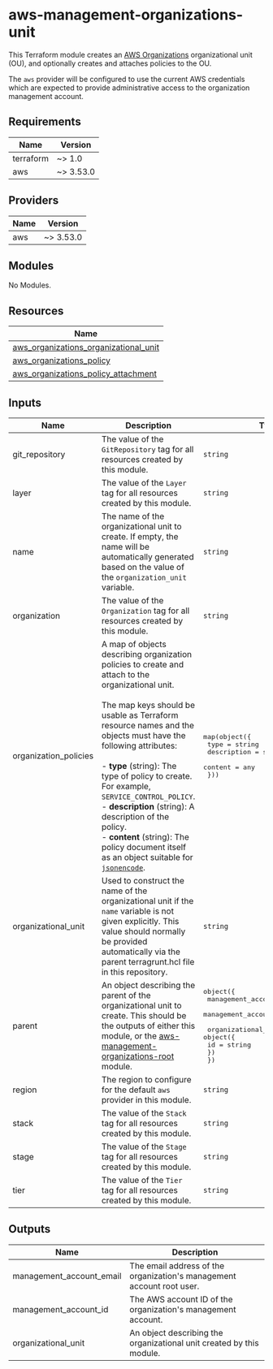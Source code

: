 # aws-management-organizations-unit

This Terraform module creates an
[AWS Organizations](https://aws.amazon.com/organizations/)
organizational unit (OU), and optionally creates and attaches policies to the
OU.

The `aws` provider will be configured to use the current AWS credentials which
are expected to provide administrative access to the organization management
account.

<!--- BEGIN_TF_DOCS --->
## Requirements

| Name | Version |
|------|---------|
| terraform | ~> 1.0 |
| aws | ~> 3.53.0 |

## Providers

| Name | Version |
|------|---------|
| aws | ~> 3.53.0 |

## Modules

No Modules.

## Resources

| Name |
|------|
| [aws_organizations_organizational_unit](https://registry.terraform.io/providers/hashicorp/aws/latest/docs/resources/organizations_organizational_unit) |
| [aws_organizations_policy](https://registry.terraform.io/providers/hashicorp/aws/latest/docs/resources/organizations_policy) |
| [aws_organizations_policy_attachment](https://registry.terraform.io/providers/hashicorp/aws/latest/docs/resources/organizations_policy_attachment) |

## Inputs

| Name | Description | Type | Default | Required |
|------|-------------|------|---------|:--------:|
| git\_repository | The value of the `GitRepository` tag for all resources created by this module. | `string` | n/a | yes |
| layer | The value of the `Layer` tag for all resources created by this module. | `string` | n/a | yes |
| name | The name of the organizational unit to create. If empty, the name will be automatically generated based on the value of the `organization_unit` variable. | `string` | `""` | no |
| organization | The value of the `Organization` tag for all resources created by this module. | `string` | n/a | yes |
| organization\_policies | A map of objects describing organization policies to create and attach to the organizational unit.<br><br>The map keys should be usable as Terraform resource names and the objects must have the following attributes:<br><br>- **type** (string): The type of policy to create. For example, `SERVICE_CONTROL_POLICY`.<br>- **description** (string): A description of the policy.<br>- **content** (string): The policy document itself as an object suitable for [`jsonencode`](https://www.terraform.io/docs/language/functions/jsonencode.html). | <pre>map(object({<br>    type        = string<br>    description = string<br>    content     = any<br>  }))</pre> | `{}` | no |
| organizational\_unit | Used to construct the name of the organizational unit if the `name` variable is not given explicitly. This value should normally be provided automatically via the parent terragrunt.hcl file in this repository. | `string` | n/a | yes |
| parent | An object describing the parent of the organizational unit to create. This should be the outputs of either this module, or the [aws-management-organizations-root](../aws-management-organizations-root) module. | <pre>object({<br>    management_account_id    = string<br>    management_account_email = string<br><br>    organizational_unit = object({<br>      id = string<br>    })<br>  })</pre> | n/a | yes |
| region | The region to configure for the default `aws` provider in this module. | `string` | n/a | yes |
| stack | The value of the `Stack` tag for all resources created by this module. | `string` | n/a | yes |
| stage | The value of the `Stage` tag for all resources created by this module. | `string` | n/a | yes |
| tier | The value of the `Tier` tag for all resources created by this module. | `string` | n/a | yes |

## Outputs

| Name | Description |
|------|-------------|
| management\_account\_email | The email address of the organization's management account root user. |
| management\_account\_id | The AWS account ID of the organization's management account. |
| organizational\_unit | An object describing the organizational unit created by this module. |

<!--- END_TF_DOCS --->
